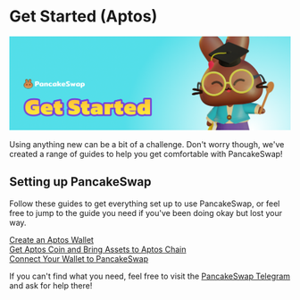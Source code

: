 # Get Started (Aptos)

![](../.gitbook/assets/get-started-header.png)

Using anything new can be a bit of a challenge. Don't worry though, we've created a range of guides to help you get comfortable with PancakeSwap!

## Setting up PancakeSwap

Follow these guides to get everything set up to use PancakeSwap, or feel free to jump to the guide you need if you've been doing okay but lost your way.

[Create an Aptos Wallet](wallet-guide.md)\
[Get Aptos Coin and Bring Assets to Aptos Chain](aptos-coin-guide.md)\
[Connect Your Wallet to PancakeSwap](connection-guide.md)



If you can't find what you need, feel free to visit the [PancakeSwap Telegram](../contact-us/telegram.md) and ask for help there!
